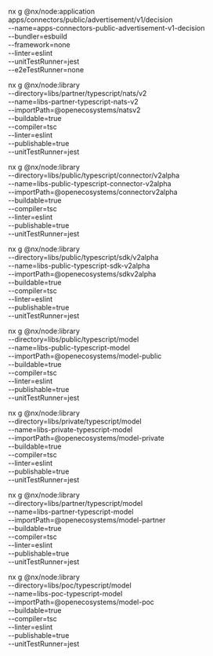 nx g @nx/node:application apps/connectors/public/advertisement/v1/decision \
--name=apps-connectors-public-advertisement-v1-decision \
--bundler=esbuild \
--framework=none \
--linter=eslint \
--unitTestRunner=jest \
--e2eTestRunner=none


nx g @nx/node:library \
--directory=libs/partner/typescript/nats/v2 \
--name=libs-partner-typescript-nats-v2 \
--importPath=@openecosystems/natsv2 \
--buildable=true \
--compiler=tsc \
--linter=eslint \
--publishable=true \
--unitTestRunner=jest

nx g @nx/node:library \
--directory=libs/public/typescript/connector/v2alpha \
--name=libs-public-typescript-connector-v2alpha \
--importPath=@openecosystems/connectorv2alpha \
--buildable=true \
--compiler=tsc \
--linter=eslint \
--publishable=true \
--unitTestRunner=jest

nx g @nx/node:library \
--directory=libs/public/typescript/sdk/v2alpha \
--name=libs-public-typescript-sdk-v2alpha \
--importPath=@openecosystems/sdkv2alpha \
--buildable=true \
--compiler=tsc \
--linter=eslint \
--publishable=true \
--unitTestRunner=jest

nx g @nx/node:library \
--directory=libs/public/typescript/model \
--name=libs-public-typescript-model \
--importPath=@openecosystems/model-public \
--buildable=true \
--compiler=tsc \
--linter=eslint \
--publishable=true \
--unitTestRunner=jest

nx g @nx/node:library \
--directory=libs/private/typescript/model \
--name=libs-private-typescript-model \
--importPath=@openecosystems/model-private \
--buildable=true \
--compiler=tsc \
--linter=eslint \
--publishable=true \
--unitTestRunner=jest

nx g @nx/node:library \
--directory=libs/partner/typescript/model \
--name=libs-partner-typescript-model \
--importPath=@openecosystems/model-partner \
--buildable=true \
--compiler=tsc \
--linter=eslint \
--publishable=true \
--unitTestRunner=jest

nx g @nx/node:library \
--directory=libs/poc/typescript/model \
--name=libs-poc-typescript-model \
--importPath=@openecosystems/model-poc \
--buildable=true \
--compiler=tsc \
--linter=eslint \
--publishable=true \
--unitTestRunner=jest
